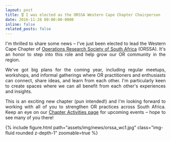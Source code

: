 ```yaml
---
layout: post
title: 🎖️ I was elected as the ORSSA Western Cape Chapter Chairperson
date: 2016-11-28 00:00:00-0000
inline: false
related_posts: false
---
```


<p align="justify">
I'm thrilled to share some news – I've just been elected to lead the Western Cape Chapter of <a href='https://www.orssa.org.za/'>Operations Research Society of South Africa</a> (ORSSA). It's an honor to step into this role and help grow our OR community in the region.
</p>
<p align="justify">
We've got big plans for the coming year, including regular meetups, workshops, and informal gatherings where OR practitioners and enthusiasts can connect, share ideas, and learn from each other. I'm particularly keen to create spaces where we can all benefit from each other's experiences and insights.
</p>
<p align="justify">
This is an exciting new chapter (pun intended!) and I'm looking forward to working with all of you to strengthen OR practices across South Africa. Keep an eye on our <a href='https://www.orssa.org.za/western-cape-chapter-activities'>Chapter Activities page</a> for upcoming events – hope to see many of you there!
</p>
{% include figure.html path="assets/img/news/orssa_wc1.jpg" class="img-fluid rounded z-depth-1" zoomable=true %}
